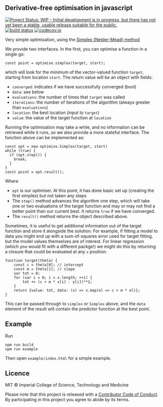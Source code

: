 ## Derivative-free optimisation in javascript

[![Project Status: WIP – Initial development is in progress, but there has not yet been a stable, usable release suitable for the public.](https://www.repostatus.org/badges/latest/wip.svg)](https://www.repostatus.org/#wip)
[![build status](https://github.com/reside-ic/optimise/workflows/ci/badge.svg)](https://github.com/reside-ic/optimise/actions)
[![codecov.io](https://codecov.io/github/reside-ic/optimise/coverage.svg?branch=master)](https://codecov.io/github/reside-ic/optimise?branch=master)

Very simple optimisation, using the [Simplex (Nelder-Mead) method](https://en.wikipedia.org/wiki/Nelder%E2%80%93Mead_method)

We provide two interfaces. In the first, you can optimise a function in a single go:

```
const point = optimise.simplex(target, start);
```

which will look for the minimum of the vector-valued function `target`, starting from location `start`. The return value will be an object with fields:

* `converged`: indicates if we have successfully converged (bool)
* `data`: see below
* `evaluations`: the number of times that `target` was called
* `iterations`: the number of iterations of the algorithm (always greater than `evaluations`)
* `location`: the best location (input to `target`)
* `value`: the value of the target function at `location`

Running the optimisation may take a while, and no information can be retrieved while it runs, so we also provide a more stateful interface. The function above can be implemented as:

```
const opt = new optimise.Simplex(target, start)
while (true) {
  if (opt.step()) {
    break;
  }
}
const point = opt.result();
```

Where

* `opt` is our optimiser. At this point, it has done basic set up (creating the first simplex) but not taken any steps
* The `step()` method advances the algorithm one step, which will take one or two evaluations of the target function and may or may not find a better point than our current best. It returns `true` if we have converged.
* The `result()` method returns the object described above.

Sometimes, it is useful to get additional information out of the target function and store it alongside the solution. For example, if fitting a model to data you might end up with a sum-of-squares error used for target fitting, but the model values themselves are of interest. For linear regression (which you would fit with a different packge!) we might do this by returning a closure that could be evaluated at any `x` position:

```
function target(theta) {
    const c = theta[0]; // intercept
    const m = theta[1]; // slope
    var tot = 0;
    for (var i = 0; i < x.length; ++i) {
        tot += (c + m * x[i] - y[i])**2;
    }
    return {value: tot, data: (x) => x.map(el => c + m * el)};
}
```

This can be passed through to `simplex` or `Simplex` above, and the `data` element of the result will contain the predictor function at the best point.

## Example

Run

```
npm run build
npm run example
```

Then open `example/index.html` for a simple example.

## Licence

MIT © Imperial College of Science, Technology and Medicine

Please note that this project is released with a [Contributor Code of Conduct](CONDUCT.md). By participating in this project you agree to abide by its terms.
